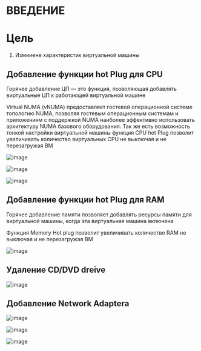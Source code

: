 # ВВЕДЕНИЕ


# Цель
1) Измииене характеристик виртуальной машины

## Добавление функции hot Plug для CPU
Горячее добавление ЦП — это функция, позволяющая добавлять виртуальные ЦП к работающей виртуальной машине
 
Virtual NUMA (vNUMA) предоставляет гостевой операционной системе топологию NUMA, позволяя гостевым операционным системам и приложениям с поддержкой NUMA наиболее эффективно использовать архитектуру NUMA базового оборудования.
Так же есть возможность тонкой настройки виртуальной машины функция CPU hot Plug позволит увеличивать количество виртуальных CPU не выключая и не перезагружая ВМ 

![image](https://user-images.githubusercontent.com/79700810/154451892-cfc0f794-c981-4ef9-a76e-a6851ed3d107.png)

![image](https://user-images.githubusercontent.com/79700810/154451949-f5e219e8-030e-4cb5-bab3-beebc9933248.png)

![image](https://user-images.githubusercontent.com/79700810/154451996-77e92d93-5ee4-4e75-b642-22c3a92b6b71.png)

 
 ## Добавление функции hot Plug для RAM
 
Горячее добавление памяти позволяет добавлять ресурсы памяти для виртуальной машины, когда эта виртуальная машина включена

Функция Memory Hot plug позволит увеличивать количество RAM не выключая и не перезагружая ВМ

![image](https://user-images.githubusercontent.com/79700810/154452039-3f567eb0-6a09-4aa4-ab62-10ba24f90009.png)

## Удаление CD/DVD dreive

![image](https://user-images.githubusercontent.com/79700810/154452097-d50a05b8-681d-4b63-9a65-bae0cd3b955b.png)
 
## Добавление Network Adaptera 
 
![image](https://user-images.githubusercontent.com/79700810/154452130-b1de60b9-b2d6-4f94-8496-089a20a77562.png)
 
![image](https://user-images.githubusercontent.com/79700810/154452166-e71423d8-7a38-4bb8-8b2c-1b2e43a8a797.png)

![image](https://user-images.githubusercontent.com/79700810/154452529-ebb26501-9d87-4eb2-8af6-7a453e873b26.png)
